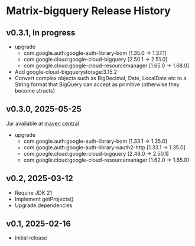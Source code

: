 # Matrix-bigquery Release History

## v0.3.1, In progress
- upgrade
  - com.google.auth:google-auth-library-bom [1.35.0 -> 1.37.1]
  - com.google.cloud:google-cloud-bigquery [2.50.1 -> 2.51.0]
  - com.google.cloud:google-cloud-resourcemanager [1.65.0 -> 1.68.0]
- Add google-cloud-bigquerystorage:3.15.2
- Convert complex objects such as BigDecimal, Date, LocalDate etc to a String format
  that BigQuery can accept as primitive (otherwise they become structs)


## v0.3.0, 2025-05-25
Jar available at [maven central](https://repo1.maven.org/maven2/se/alipsa/matrix/matrix-bigquery/0.3/matrix-bigquery-0.3.jar)
- upgrade 
  - com.google.auth:google-auth-library-bom [1.33.1 -> 1.35.0]
  - com.google.auth:google-auth-library-oauth2-http [1.33.1 -> 1.35.0]
  - com.google.cloud:google-cloud-bigquery [2.49.0 -> 2.50.1]
  - com.google.cloud:google-cloud-resourcemanager [1.62.0 -> 1.65.0]

## v0.2, 2025-03-12
- Require JDK 21
- Implement getProjects()
- Upgrade dependencies

## v0.1, 2025-02-16
- initial release
